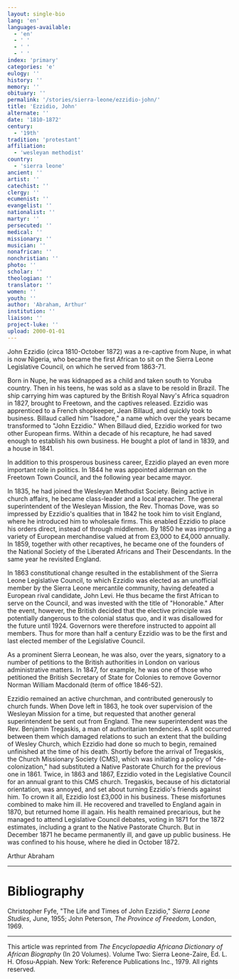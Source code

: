 ```yaml
---
layout: single-bio
lang: 'en'
languages-available:
  - 'en'
  - ' '
  - ' '
  - ' '
index: 'primary'
categories: 'e'
eulogy: ''
history: ''
memory: ''
obituary: ''
permalink: '/stories/sierra-leone/ezzidio-john/'
title: 'Ezzidio, John'
alternate: ''
date: '1810-1872'
century:
  - '19th'
tradition: 'protestant'
affiliation:
  - 'wesleyan methodist'
country:
  - 'sierra leone'
ancient: ''
artist: ''
catechist: ''
clergy: ''
ecumenist: ''
evangelist: ''
nationalist: ''
martyr: ''
persecuted: ''
medical: ''
missionary: ''
musician: ''
nonafrican: ''
nonchristian: ''
photo: ''
scholar: ''
theologian: ''
translator: ''
women: ''
youth: ''
author: 'Abraham, Arthur'
institution: ''
liaison: ''
project-luke: ''
upload: 2000-01-01
---
```



John Ezzidio (circa 1810-October 1872) was a re-captive from Nupe, in what is now Nigeria, who became the first African to sit on the Sierra Leone Legislative Council, on which he served from 1863-71.

Born in Nupe, he was kidnapped as a child and taken south to Yoruba country. Then in his teens, he was sold as a slave to be resold in Brazil. The ship carrying him was captured by the British Royal Navy's Africa squadron in 1827, brought to Freetown, and the captives released. Ezzidio was apprenticed to a French shopkeeper, Jean Billaud, and quickly took to business. Billaud called him "Isadore," a name which over the years became transformed to "John Ezzidio." When Billaud died, Ezzidio worked for two other European firms. Within a decade of his recapture, he had saved enough to establish his own business. He bought a plot of land in 1839, and a house in 1841.

In addition to this prosperous business career, Ezzidio played an even more important role in politics. In 1844 he was appointed alderman on the Freetown Town Council, and the following year became mayor.

In 1835, he had joined the Wesleyan Methodist Society. Being active in church affairs, he became class-leader and a local preacher.   The general superintendent of the Wesleyan Mission, the Rev. Thomas Dove, was so impressed by Ezzidio's qualities that in 1842 he took him to visit England, where he introduced him to wholesale firms. This enabled Ezzidio to place his orders direct, instead of through middlemen. By 1850 he was importing a variety of European merchandise valued at from £3,000 to £4,000 annually.  In 1859, together with other recaptives, he became one of the founders of the National Society of the Liberated Africans and Their Descendants. In the same year he revisited England.

In 1863 constitutional change resulted in the establishment of the Sierra Leone Legislative Council, to which Ezzidio was elected as an unofficial member by the Sierra Leone mercantile community, having defeated a European rival candidate, John Levi. He thus became the first African to serve on the Council, and was invested with the title of "Honorable." After the event, however, the British decided that the elective principle was potentially dangerous to the colonial status quo, and it was disallowed for the future until 1924. Governors were therefore instructed to appoint all members. Thus for more than half a century Ezzidio was to be the first and last elected member of the Legislative Council.

As a prominent Sierra Leonean, he was also, over the years, signatory to a number of petitions to the British authorities in London on various administrative matters. In 1847, for example, he was one of those who petitioned the British Secretary of State for Colonies to remove Governor Norman William Macdonald (term of office 1846-52).

Ezzidio remained an active churchman, and contributed generously to church funds. When Dove left in 1863, he took over supervision of the Wesleyan Mission for a time, but requested that another general superintendent be sent out from England. The new superintendent was the Rev. Benjamin Tregaskis, a man of authoritarian tendencies. A split occurred between them which damaged relations to such an extent that the building of Wesley Church, which Ezzidio had done so much to begin, remained unfinished at the time of his death. Shortly before the arrival of Tregaskis, the Church Missionary Society (CMS), which was initiating a policy of "de-colonization," had substituted a Native Pastorate Church for the previous one in 1861. Twice, in 1863 and 1867, Ezzidio voted in the Legislative Council for an annual grant to this CMS church. Tregaskis, because of his dictatorial orientation, was annoyed, and set about turning Ezzidio's friends against him. To crown it all, Ezzidio lost £3,000 in his business. These misfortunes combined to make him ill. He recovered and travelled to England again in 1870, but returned home ill again. His health remained precarious, but he managed to attend Legislative Council debates, voting in 1871 for the 1872 estimates, including a grant to the Native Pastorate Church. But in December 1871 he became permanently ill, and gave up public business. He was confined to his house, where he died in October 1872.

Arthur Abraham

---

# Bibliography

Christopher Fyfe, "The Life and Times of John Ezzidio," *Sierra Leone Studies*, June, 1955; John Peterson, *The Province of Freedom*, London, 1969.

---

This article was reprinted from *The Encyclopaedia Africana Dictionary of African Biography* (In 20 Volumes). Volume Two: Sierra Leone-Zaire, Ed. L. H. Ofosu-Appiah. New York: Reference Publications Inc., 1979.  All rights reserved.